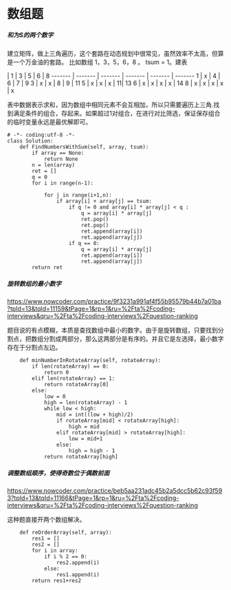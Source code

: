 # 数组题
##### 和为S的两个数字
建立矩阵，做上三角遍历，这个套路在动态规划中很常见，虽然效率不太高，但算是一个万金油的套路。
比如数组 1，3，5，6，8 。 tsum = 1。建表

 | 1 | 3 | 5 | 6 | 8
------- | ------- | ------- | ------- | ------- | -------
1 | x | 4 | 6 | 7 | 9
3 | x | x | 8 | 9 | 11
5 | x | x | x | 11| 13
6 | x | x | x | x | 14
8 | x | x | x | x | x

表中数据表示求和，因为数组中相同元素不会互相加，所以只需要遍历上三角.找到满足条件的组合，存起来。如果超过1对组合，在进行对比筛选，保证保存组合的临时变量永远是最优解即可。


```
# -*- coding:utf-8 -*-
class Solution:
    def FindNumbersWithSum(self, array, tsum):
        if array == None:
            return None
        n = len(array)
        ret = []
        q = 0
        for i in range(n-1):
            
            for j in range(i+1,n):
                if array[i] + array[j] == tsum:
                    if q != 0 and array[i] * array[j] < q :
                        q = array[i] * array[j]
                        ret.pop()
                        ret.pop()
                        ret.append(array[i])
                        ret.append(array[j])
                    if q == 0:
                        q = array[i] * array[j]
                        ret.append(array[i])
                        ret.append(array[j])
        return ret            
```

##### 旋转数组的最小数字
https://www.nowcoder.com/practice/9f3231a991af4f55b95579b44b7a01ba?tpId=13&tqId=11159&tPage=1&rp=1&ru=%2Fta%2Fcoding-interviews&qru=%2Fta%2Fcoding-interviews%2Fquestion-ranking

题目说的有点模糊，本质是查找数组中最小的数字。由于是旋转数组，只要找到分割点，把数组分割成两部分，那么这两部分是有序的。并且它是左选择，最小数字存在于分割点左边。

```
    def minNumberInRotateArray(self, rotateArray):
        if len(rotateArray) == 0:
            return 0
        elif len(rotateArray) == 1:
            return rotateArray[0]
        else:
            low = 0
            high = len(rotateArray) - 1
            while low < high:
                mid = int((low + high)/2)
                if rotateArray[mid] < rotateArray[high]:
                    high = mid
                elif rotateArray[mid] > rotateArray[high]:
                    low = mid+1
                else:
                    high = high - 1
            return rotateArray[high]
```

##### 调整数组顺序，使得奇数位于偶数前面
https://www.nowcoder.com/practice/beb5aa231adc45b2a5dcc5b62c93f593?tpId=13&tqId=11166&tPage=1&rp=1&ru=%2Fta%2Fcoding-interviews&qru=%2Fta%2Fcoding-interviews%2Fquestion-ranking

这种题直接开两个数组解决。


```
    def reOrderArray(self, array):
        res1 = []
        res2 = []
        for i in array:
            if i % 2 == 0:
                res2.append(i)
            else:
                res1.append(i)
        return res1+res2
```

